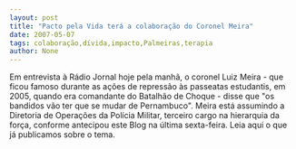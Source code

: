 ```yaml
---
layout: post
title: "Pacto pela Vida terá a colaboração do Coronel Meira"
date: 2007-05-07
tags: colaboração,dívida,impacto,Palmeiras,terapia
author: None
---
```

Em entrevista à Rádio Jornal hoje pela manhã, o coronel Luiz Meira - que ficou famoso durante as ações de repressão às passeatas estudantis, em 2005, quando era comandante do Batalhão de Choque - disse que \"os bandidos vão ter que se mudar de Pernambuco\".
Meira está assumindo a Diretoria de Operações da Polícia Militar, terceiro cargo na hierarquia da força, conforme antecipou este Blog na última sexta-feira.
Leia aqui o que já publicamos sobre o tema.&nbsp; 